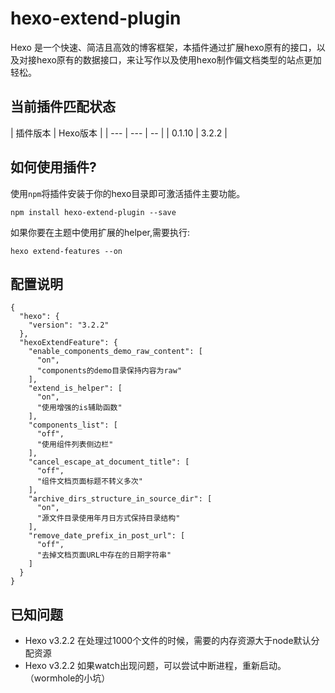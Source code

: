 # hexo-extend-plugin

Hexo 是一个快速、简洁且高效的博客框架，本插件通过扩展hexo原有的接口，以及对接hexo原有的数据接口，来让写作以及使用hexo制作偏文档类型的站点更加轻松。

## 当前插件匹配状态

| 插件版本 | Hexo版本 |
| --- | --- | -- |
| 0.1.10 | 3.2.2 |

## 如何使用插件?

使用`npm`将插件安装于你的hexo目录即可激活插件主要功能。

```
npm install hexo-extend-plugin --save
```

如果你要在主题中使用扩展的helper,需要执行:

```
hexo extend-features --on
```


## 配置说明

```
{
  "hexo": {
    "version": "3.2.2"
  },
  "hexoExtendFeature": {
    "enable_components_demo_raw_content": [
      "on",
      "components的demo目录保持内容为raw"
    ],
    "extend_is_helper": [
      "on",
      "使用增强的is辅助函数"
    ],
    "components_list": [
      "off",
      "使用组件列表侧边栏"
    ],
    "cancel_escape_at_document_title": [
      "off",
      "组件文档页面标题不转义多次"
    ],
    "archive_dirs_structure_in_source_dir": [
      "on",
      "源文件目录使用年月日方式保持目录结构"
    ],
    "remove_date_prefix_in_post_url": [
      "off",
      "去掉文档页面URL中存在的日期字符串"
    ]
  }
}
```

## 已知问题

- Hexo v3.2.2 在处理过1000个文件的时候，需要的内存资源大于node默认分配资源
- Hexo v3.2.2 如果watch出现问题，可以尝试中断进程，重新启动。（wormhole的小坑）


